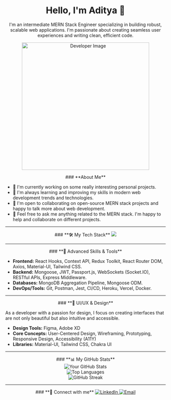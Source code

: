 <h1 align="center"><b>Hello, I'm Aditya</b> 👋</h1>
<p align="center">
  I'm an intermediate MERN Stack Engineer specializing in building robust, scalable web applications. I'm passionate about creating seamless user experiences and writing clean, efficient code.
</p>

<p align="center">
  <img src="https://miro.medium.com/v2/1*yw0TnheAGN-LPneDaTlaxw.gif" alt="Developer Image" width="400">
</p>

<div align="center">
  ### **About Me**
</div>

- 🔭 I'm currently working on some really interesting personal projects.
- 🌱 I'm always learning and improving my skills in modern web development trends and technologies.
- 👯 I'm open to collaborating on open-source MERN stack projects and happy to talk more about web development.
- 💬 Feel free to ask me anything related to the MERN stack. I'm happy to help and collaborate on different projects.

---

<div align="center">
  ### **🛠️ My Tech Stack**
  <a href="https://skillicons.dev">
    <img src="https://skillicons.dev/icons?i=mongodb,express,react,nodejs,javascript,html,css,git,vscode,postman,redux,mui,tailwind,figma,xd" />
  </a>
</div>

---

<div align="center">
  ### **🚀 Advanced Skills & Tools**
</div>

- **Frontend:** React Hooks, Context API, Redux Toolkit, React Router DOM, Axios, Material-UI, Tailwind CSS.
- **Backend:** Mongoose, JWT, Passport.js, WebSockets (Socket.IO), RESTful APIs, Express Middleware.
- **Databases:** MongoDB Aggregation Pipeline, Mongoose ODM.
- **DevOps/Tools:** Git, Postman, Jest, CI/CD, Heroku, Vercel, Docker.

---

<div align="center">
  ### **🎨 UI/UX & Design**
</div>

<p>As a developer with a passion for design, I focus on creating interfaces that are not only beautiful but also intuitive and accessible.</p>
<ul>
  <li><b>Design Tools:</b> Figma, Adobe XD</li>
  <li><b>Core Concepts:</b> User-Centered Design, Wireframing, Prototyping, Responsive Design, Accessibility (A11Y)</li>
  <li><b>Libraries:</b> Material-UI, Tailwind CSS, Chakra UI</li>
</ul>

---

<div align="center">
  ### **📊 My GitHub Stats**
</div>

<div align="center">
  <img src="https://github-readme-stats.vercel.app/api?username=adityashroff&show_icons=true&theme=dark&include_all_commits=true" alt="Your GitHub Stats" />
  <br>
  <img src="https://github-readme-stats.vercel.app/api/top-langs/?username=adityashroff&layout=compact&theme=dark" alt="Top Languages" />
  <br>
  <img src="https://github-readme-streak-stats.herokuapp.com/?user=adityashroff&theme=dark" alt="GitHub Streak" />
</div>

---

<div align="center">
  ### **🤝 Connect with me**
  <a href="https://www.linkedin.com/in/adityashroff19/">
    <img src="https://img.shields.io/badge/LinkedIn-0A66C2?style=for-the-badge&logo=linkedin&logoColor=white" alt="LinkedIn" />
  </a>
  <a href="mailto:adityajs1909@gmail.com">
    <img src="https://img.shields.io/badge/Email-D14836?style=for-the-badge&logo=gmail&logoColor=white" alt="Email" />
  </a>
</div>
